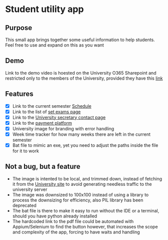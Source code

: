 # Student utility app

## Purpose

This small app brings together some useful information to help students.
Feel free to use and expand on this as you want

## Demo
Link to the demo video is hoested on the University O365 Sharepoint and restricted only to the members of the University, provided they have this [link](https://studentub-my.sharepoint.com/:v:/g/personal/ovidiu-mihai_carp-petrache23_student_ub_ro/EQXAwcJmHedFi4OqzhzOKEkBTJMQ3l15qMe1je9Gr6P48w?nav=eyJyZWZlcnJhbEluZm8iOnsicmVmZXJyYWxBcHAiOiJPbmVEcml2ZUZvckJ1c2luZXNzIiwicmVmZXJyYWxBcHBQbGF0Zm9ybSI6IldlYiIsInJlZmVycmFsTW9kZSI6InZpZXciLCJyZWZlcnJhbFZpZXciOiJNeUZpbGVzTGlua0NvcHkifX0&e=q0QmQS)

## Features
- [X] Link to the current semester [Schedule](https://ifrinf.ub.ro/wp-content/uploads/2024/11/ORAR_Info_IFR_sem_I_2024-2025_definitiv.pdf)
- [X] Link to the list of [set exams page](https://www.ub.ro/stiinte/studenti/programare-examene)
- [X] Link to the [University secretary contact page](https://www.ub.ro/stiinte/contact)
- [X] Link to the [payment platform](https://smartums.ub.ro/as/dashboard)
- [X] University image for branding with error handling
- [X] Week time tracker for how many weeks there are left in the current semester
- [X] Bat file to mimic an exe, yet you need to adjust the paths inside the file for it to work

## Not a bug, but a feature
- The image is intented to be local, and trimmed down, instead of fetching it from the [University site](https://ifrinf.ub.ro/wp-content/uploads/2024/09/LOGO_INFORMATICA_IFR.png) to avoid generating needless traffic to the university server
- The image was downsized to 100x100 instead of using a library to process the downsizing for efficiency, also PIL library has been deprecated
- The bat file is there to make it easy to run without the IDE or a terminal, should you have python already installed
- The hardcoded link to the pdf file could be automated with Appium/Selenium to find the button however, that increases the scope and complexity of the app, forcing to have waits and handling 

